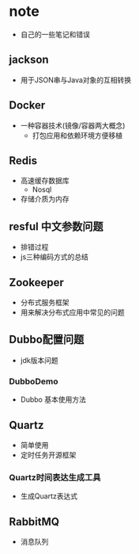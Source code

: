 # note
- 自己的一些笔记和错误

## jackson
- 用于JSON串与Java对象的互相转换

## Docker
- 一种容器技术(镜像/容器两大概念)
    - 打包应用和依赖环境方便移植

## Redis
- 高速缓存数据库
    - Nosql
- 存储介质为内存

## resful 中文参数问题
- 排错过程
- js三种编码方式的总结


## Zookeeper
- 分布式服务框架
- 用来解决分布式应用中常见的问题


## Dubbo配置问题
- jdk版本问题

### DubboDemo 
- Dubbo 基本使用方法

## Quartz
- 简单使用
- 定时任务开源框架

### Quartz时间表达生成工具
- 生成Quartz表达式

## RabbitMQ
- 消息队列



